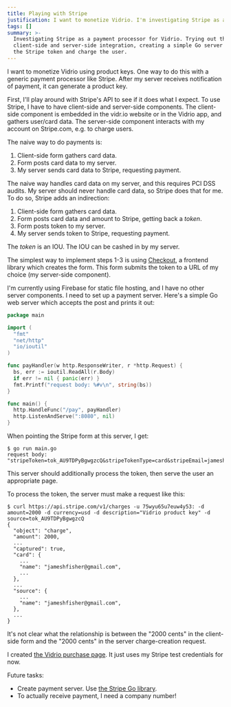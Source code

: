 ```yaml
---
title: Playing with Stripe
justification: I want to monetize Vidrio. I'm investigating Stripe as an option.
tags: []
summary: >-
  Investigating Stripe as a payment processor for Vidrio. Trying out the
  client-side and server-side integration, creating a simple Go server to handle
  the Stripe token and charge the user.
---
```


I want to monetize Vidrio using product keys. One way to do this with a generic payment processor like Stripe. After my server receives notification of payment, it can generate a product key.

First, I'll play around with Stripe's API to see if it does what I expect. To use Stripe, I have to have client-side and server-side components. The client-side component is embedded in the vidr.io website or in the Vidrio app, and gathers user/card data. The server-side component interacts with my account on Stripe.com, e.g. to charge users.

The naive way to do payments is:

1. Client-side form gathers card data.
2. Form posts card data to my server.
3. My server sends card data to Stripe, requesting payment.

The naive way handles card data on my server, and this requires PCI DSS audits. My server should never handle card data, so Stripe does that for me. To do so, Stripe adds an indirection:

1. Client-side form gathers card data.
2. Form posts card data and amount to Stripe, getting back a _token_.
3. Form posts token to my server.
4. My server sends token to Stripe, requesting payment.

The _token_ is an IOU. The IOU can be cashed in by my server.

The simplest way to implement steps 1-3 is using [Checkout](https://stripe.com/docs/checkout), a frontend library which creates the form. This form submits the token to a URL of my choice (my server-side component).

I'm currently using Firebase for static file hosting, and I have no other server components. I need to set up a payment server. Here's a simple Go web server which accepts the post and prints it out:

```go
package main

import (
  "fmt"
  "net/http"
  "io/ioutil"
)

func payHandler(w http.ResponseWriter, r *http.Request) {
  bs, err := ioutil.ReadAll(r.Body)
  if err != nil { panic(err) }
  fmt.Printf("request body: %#v\n", string(bs))
}

func main() {
  http.HandleFunc("/pay", payHandler)
  http.ListenAndServe(":8080", nil)
}
```

When pointing the Stripe form at this server, I get:

```
$ go run main.go
request body: "stripeToken=tok_AU9TDPyBgwgzcQ&stripeTokenType=card&stripeEmail=jameshfisher%40gmail.com"
```

This server should additionally process the token, then serve the user an appropriate page.

To process the token, the server must make a request like this:

```
$ curl https://api.stripe.com/v1/charges -u 75wyu65u7euw4y53: -d amount=2000 -d currency=usd -d description="Vidrio product key" -d source=tok_AU9TDPyBgwgzcQ
{
  "object": "charge",
  "amount": 2000,
  ...
  "captured": true,
  "card": {
    ...
    "name": "jameshfisher@gmail.com",
    ...
  },
  ...
  "source": {
    ...
    "name": "jameshfisher@gmail.com",
  },
  ...
}
```

It's not clear what the relationship is between the "2000 cents" in the client-side form and the "2000 cents" in the server charge-creation request.

I created [the Vidrio purchase page](https://vidr.io/purchase). It just uses my Stripe test credentials for now.

Future tasks:

* Create payment server. Use [the Stripe Go library](https://github.com/stripe/stripe-go).
* To actually receive payment, I need a company number!
